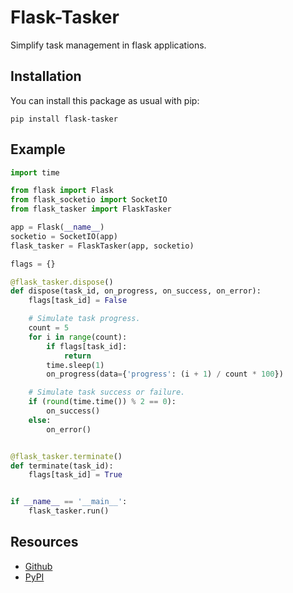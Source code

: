 Flask-Tasker
==============

Simplify task management in flask applications.

Installation
------------

You can install this package as usual with pip:

    pip install flask-tasker

Example
-------

```py
import time

from flask import Flask
from flask_socketio import SocketIO
from flask_tasker import FlaskTasker

app = Flask(__name__)
socketio = SocketIO(app)
flask_tasker = FlaskTasker(app, socketio)

flags = {}

@flask_tasker.dispose()
def dispose(task_id, on_progress, on_success, on_error):
    flags[task_id] = False

    # Simulate task progress.
    count = 5
    for i in range(count):
        if flags[task_id]:
            return
        time.sleep(1)
        on_progress(data={'progress': (i + 1) / count * 100})

    # Simulate task success or failure.
    if (round(time.time()) % 2 == 0):
        on_success()
    else:
        on_error()


@flask_tasker.terminate()
def terminate(task_id):
    flags[task_id] = True


if __name__ == '__main__':
    flask_tasker.run()
```

Resources
---------

- [Github](https://github.com/xuhuanstudio/flask-tasker)
- [PyPI](https://pypi.python.org/pypi/Flask-Tasker)
